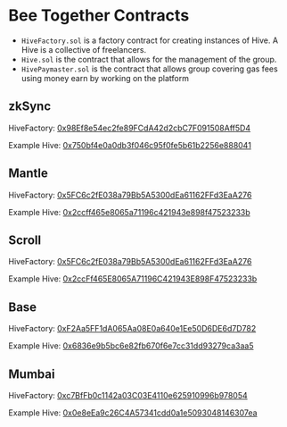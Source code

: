 # Bee Together Contracts

- `HiveFactory.sol` is a factory contract for creating instances of Hive.
A Hive is a collective of freelancers.
- `Hive.sol` is the contract that allows for the management of the group.
- `HivePaymaster.sol` is the contract that allows group covering gas fees using money earn by working on the platform

## zkSync

HiveFactory: [0x98Ef8e54ec2fe89FCdA42d2cbC7F091508Aff5D4](https://goerli.explorer.zksync.io/address/0x98Ef8e54ec2fe89FCdA42d2cbC7F091508Aff5D4)

Example Hive: [0x750bf4e0a0db3f046c95f0fe5b61b2256e888041](https://goerli.explorer.zksync.io/address/0x750bf4e0a0db3f046c95f0fe5b61b2256e888041)

## Mantle

HiveFactory: [0x5FC6c2fE038a79Bb5A5300dEa61162FFd3EaA276](https://explorer.testnet.mantle.xyz/address/0x5FC6c2fE038a79Bb5A5300dEa61162FFd3EaA276)

Example Hive: [0x2ccff465e8065a71196c421943e898f47523233b](https://explorer.testnet.mantle.xyz/address/0x2ccff465e8065a71196c421943e898f47523233b)

## Scroll

HiveFactory: [0x5FC6c2fE038a79Bb5A5300dEa61162FFd3EaA276](https://blockscout.scroll.io/0x5FC6c2fE038a79Bb5A5300dEa61162FFd3EaA276)

Example Hive: [0x2ccFf465E8065A71196C421943E898F47523233b](https://blockscout.scroll.io/0x2ccFf465E8065A71196C421943E898F47523233b)

## Base

HiveFactory: [0xF2Aa5FF1dA065Aa08E0a640e1Ee50D6DE6d7D782](https://goerli.basescan.org/0xF2Aa5FF1dA065Aa08E0a640e1Ee50D6DE6d7D782)

Example Hive: [0x6836e9b5bc6e82fb670f6e7cc31dd93279ca3aa5](https://goerli.basescan.org/0x6836e9b5bc6e82fb670f6e7cc31dd93279ca3aa5)

## Mumbai

HiveFactory: [0xc7BfFb0c1142a03C03E4110e625910996b978054](https://goerli.explorer.zksync.io/address/0xc7BfFb0c1142a03C03E4110e625910996b978054)

Example Hive: [0x0e8eEa9c26C4A57341cdd0a1e5093048146307ea](https://goerli.explorer.zksync.io/address/0x0e8eEa9c26C4A57341cdd0a1e5093048146307ea)
